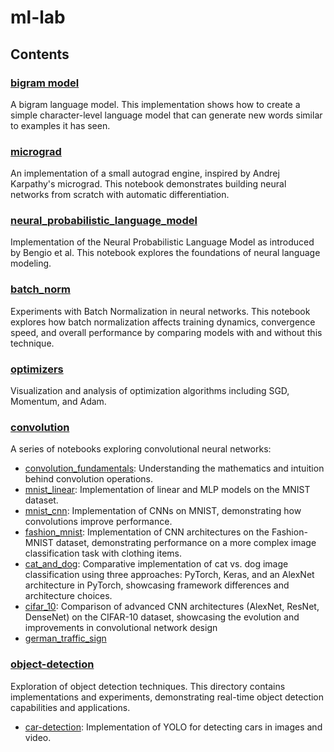 # ml-lab

## Contents

### [bigram model](./bigram_model/bigram_model.ipynb)

A bigram language model. This implementation shows how to create a simple character-level language model that can generate new words similar to examples it has seen.

### [micrograd](./micrograd/micrograd.ipynb)

An implementation of a small autograd engine, inspired by Andrej Karpathy's micrograd.
This notebook demonstrates building neural networks from scratch with automatic differentiation.

### [neural_probabilistic_language_model](./neural_probabilistic_language_model/neural_probabilistic_language_model.ipynb)

Implementation of the Neural Probabilistic Language Model as introduced by Bengio et al. This notebook explores the foundations of neural language modeling.

### [batch_norm](./batch_norm/batch_norm.ipynb)

Experiments with Batch Normalization in neural networks.
This notebook explores how batch normalization affects training dynamics, convergence speed, and overall performance by comparing models with and without this technique.

### [optimizers](./optimizers/optimizers.ipynb)
Visualization and analysis of optimization algorithms including SGD, Momentum, and Adam.

### [convolution](./convolution/)
A series of notebooks exploring convolutional neural networks:
- [convolution_fundamentals](./convolution/convolution_fundamentals.ipynb): Understanding the mathematics and intuition behind convolution operations.
- [mnist_linear](./convolution/mnist_linear.ipynb): Implementation of linear and MLP models on the MNIST dataset.
- [mnist_cnn](./convolution/mnist_cnn.ipynb): Implementation of CNNs on MNIST, demonstrating how convolutions improve performance.
- [fashion_mnist](./convolution/fashion_mnist.ipynb): Implementation of CNN architectures on the Fashion-MNIST dataset, demonstrating performance on a more complex image classification task with clothing items.
- [cat_and_dog](./convolution/cat_and_dog.ipynb): Comparative implementation of cat vs. dog image classification using three approaches: PyTorch, Keras, and an AlexNet architecture in PyTorch, showcasing framework differences and architecture choices.
- [cifar_10](./convolution/cifar_10.ipynb): Comparison of advanced CNN architectures (AlexNet, ResNet, DenseNet) on the CIFAR-10 dataset, showcasing the evolution and improvements in convolutional network design
- [german_traffic_sign](./convolution/%20german_traffic_sign.ipynb)

### [object-detection](./object_detection/)
Exploration of object detection techniques. This directory contains implementations and experiments, demonstrating real-time object detection capabilities and applications.
- [car-detection](./object_detection/car_object_detection.ipynb): Implementation of YOLO for detecting cars in images and video.